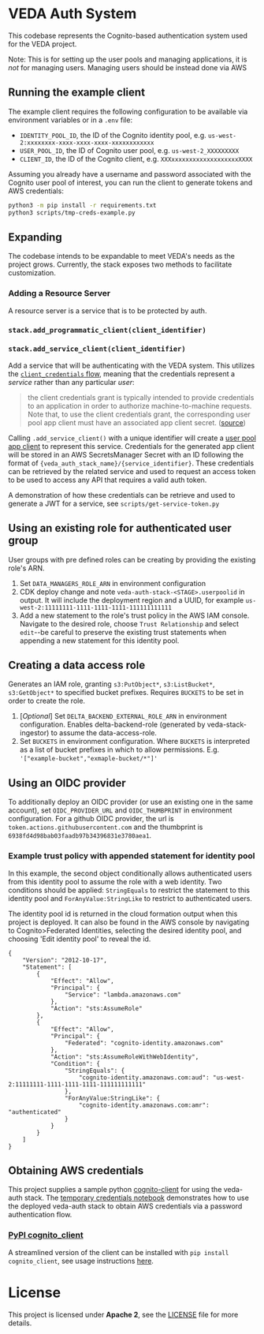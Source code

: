# VEDA Auth System

This codebase represents the Cognito-based authentication system used for the VEDA project.

Note: This is for setting up the user pools and managing applications, it is _not_ for managing users. Managing users should be instead done via AWS

## Running the example client

The example client requires the following configuration to be available via environment variables or in a `.env` file:

- `IDENTITY_POOL_ID`, the ID of the Cognito identity pool, e.g. `us-west-2:xxxxxxxx-xxxx-xxxx-xxxx-xxxxxxxxxxxx`
- `USER_POOL_ID`, the ID of Cognito user pool, e.g. `us-west-2_XXXXXXXXX`
- `CLIENT_ID`, the ID of the Cognito client, e.g. `XXXxxxxxxxxxxxxxxxxxxxXXXX`

Assuming you already have a username and password associated with the Cognito user pool of interest, you can run the client to generate tokens and AWS credentials:

```bash
python3 -m pip install -r requirements.txt
python3 scripts/tmp-creds-example.py
```

## Expanding

The codebase intends to be expandable to meet VEDA's needs as the project grows. Currently, the stack exposes two methods to facilitate customization.

### Adding a Resource Server

A resource server is a service that is to be protected by auth.

### `stack.add_programmatic_client(client_identifier)`

### `stack.add_service_client(client_identifier)`

Add a service that will be authenticating with the VEDA system. This utilizes the [`client_credentials` flow](https://www.oauth.com/oauth2-servers/access-tokens/client-credentials/), meaning that the credentials represent a _service_ rather than any particular _user_:

> the client credentials grant is typically intended to provide credentials to an application in order to authorize machine-to-machine requests. Note that, to use the client credentials grant, the corresponding user pool app client must have an associated app client secret. ([source](https://aws.amazon.com/blogs/mobile/understanding-amazon-cognito-user-pool-oauth-2-0-grants/))

Calling `.add_service_client()` with a unique identifier will create a [user pool app client](https://docs.aws.amazon.com/cognito/latest/developerguide/user-pool-settings-client-apps.html?icmpid=docs_cognito_console_help_panel) to represent this service. Credentials for the generated app client will be stored in an AWS SecretsManager Secret with an ID following the format of `{veda_auth_stack_name}/{service_identifier}`. These credentials can be retrieved by the related service and used to request an access token to be used to access any API that requires a valid auth token.

A demonstration of how these credentials can be retrieve and used to generate a JWT for a service, see `scripts/get-service-token.py`

## Using an existing role for authenticated user group
User groups with pre defined roles can be creating by providing the existing role's ARN. 
1. Set `DATA_MANAGERS_ROLE_ARN` in environment configuration
2. CDK deploy change and note `veda-auth-stack-<STAGE>.userpoolid` in output. It will include the deployment region and a UUID, for example `us-west-2:11111111-1111-1111-1111-111111111111`
3. Add a new statement to the role's trust policy in the AWS IAM console. Navigate to the desired role, choose `Trust Relationship` and select `edit`--be careful to preserve the existing trust statements when appending a new statement for this identity pool.

## Creating a data access role
Generates an IAM role, granting `s3:PutObject*`, `s3:ListBucket*`, `s3:GetObject*` to specified bucket prefixes. Requires `BUCKETS` to be set in order to create the role.
1. [_Optional_] Set `DELTA_BACKEND_EXTERNAL_ROLE_ARN` in environment configuration. Enables delta-backend-role (generated by veda-stack-ingestor) to assume the data-access-role.
2. Set `BUCKETS` in environment configuration. Where `BUCKETS` is interpreted as a list of bucket prefixes in which to allow permissions. 
E.g. `'["example-bucket","exmaple-bucket/*"]'`

## Using an OIDC provider
To additionally deploy an OIDC provider (or use an existing one in the same account), set `OIDC_PROVIDER_URL` and `OIDC_THUMBPRINT` in environment configuration. For a github OIDC provider, the url is `token.actions.githubusercontent.com` and the thumbprint is `6938fd4d98bab03faadb97b34396831e3780aea1`.

### Example trust policy with appended statement for identity pool
In this example, the second object conditionally allows authenticated users from this identity pool to assume the role with a web identity. Two conditions should be applied: `StringEquals` to restrict the statement to this identity pool and `ForAnyValue:StringLike` to restrict to authenticated users.

The identity pool id is returned in the cloud formation output when this project is deployed. It can also be found in the AWS console by navigating to Cognito>Federated Identities, selecting the desired identity pool, and choosing 'Edit identity pool' to reveal the id.
```
{
    "Version": "2012-10-17",
    "Statement": [
        {
            "Effect": "Allow",
            "Principal": {
                "Service": "lambda.amazonaws.com"
            },
            "Action": "sts:AssumeRole"
        },
        {
            "Effect": "Allow",
            "Principal": {
                "Federated": "cognito-identity.amazonaws.com"
            },
            "Action": "sts:AssumeRoleWithWebIdentity",
            "Condition": {
                "StringEquals": {
                    "cognito-identity.amazonaws.com:aud": "us-west-2:11111111-1111-1111-1111-111111111111"
                },
                "ForAnyValue:StringLike": {
                    "cognito-identity.amazonaws.com:amr": "authenticated"
                }
            }
        }
    ]
}
```

## Obtaining AWS credentials
This project supplies a sample python [cognito-client](scripts/cognito_client.py) for using the veda-auth stack. The [temporary credentials notebook](scripts/temporary-credentials-example.ipynb) demonstrates how to use the deployed veda-auth stack to obtain AWS credentials via a password authentication flow.

### [PyPI cognito_client](https://pypi.org/project/cognito-client/)
A streamlined version of the client can be installed with `pip install cognito_client`, see usage instructions [here](https://github.com/developmentseed/cognito_client#use).

# License
This project is licensed under **Apache 2**, see the [LICENSE](LICENSE) file for more details.
